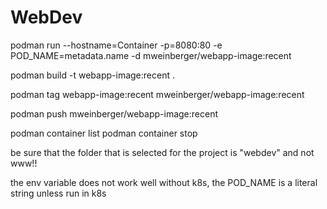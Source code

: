 # WebDev

podman run --hostname=Container -p=8080:80 -e POD_NAME=metadata.name -d mweinberger/webapp-image:recent

podman build -t webapp-image:recent .

podman tag webapp-image:recent mweinberger/webapp-image:recent

podman push mweinberger/webapp-image:recent 

podman container list
podman container stop 

be sure that the folder that is selected for the project is "webdev" and not www!!

the env variable does not work well without k8s, the POD_NAME is a literal string unless run in k8s